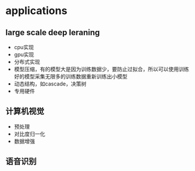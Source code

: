 # applications
## large scale deep leraning
- cpu实现
- gpu实现
- 分布式实现
- 模型压缩，有的模型大是因为训练数据少，要防止过拟合，所以可以使用训练好的模型采集无限多的训练数据重新训练出小模型
- 动态结构，如cascade，决策树
- 专用硬件
## 计算机视觉
- 预处理
- 对比度归一化
- 数据增强
## 语音识别

